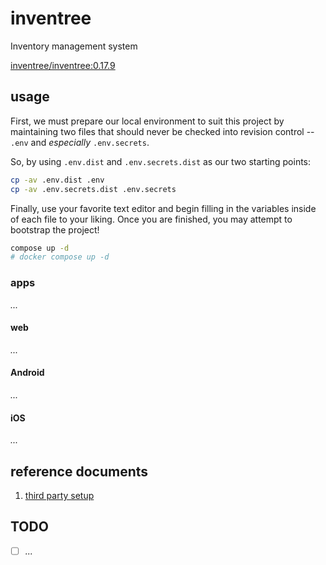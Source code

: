 
# inventree

Inventory management system

[inventree/inventree:0.17.9][0]

## usage

First, we must prepare our local environment to suit this 
project by maintaining two files that should never be checked into
revision control -- `.env` and *especially* `.env.secrets`.

So, by using `.env.dist` and `.env.secrets.dist` as our two starting 
points:

```sh
cp -av .env.dist .env
cp -av .env.secrets.dist .env.secrets
```

Finally, use your favorite text editor and begin filling in the
variables inside of each file to your liking. Once you are finished,
you may attempt to bootstrap the project!

```sh
compose up -d
# docker compose up -d
```
### apps

*...*

#### web

*...*

#### Android

*...*

#### iOS

*...*

## reference documents

[0]: https://hub.docker.com/r/inventree/inventree/tags
[1]: https://docs.inventree.org/en/stable/start/docker_install/#
[2]: https://raw.githubusercontent.com/inventree/inventree/0491b10438531221ccbcb08d271c5ba8e7c24d91/contrib/container/.env
[3]: https://raw.githubusercontent.com/inventree/inventree/0491b10438531221ccbcb08d271c5ba8e7c24d91/contrib/container/Caddyfile
[4]: https://raw.githubusercontent.com/inventree/inventree/0491b10438531221ccbcb08d271c5ba8e7c24d91/contrib/container/docker-compose.yml

1. [third party setup](https://github.com/Zeigren/inventree-docker)

## TODO

- [ ] *...*

